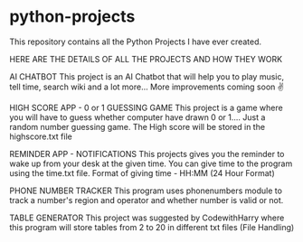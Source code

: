 # python-projects
This repository contains all the Python Projects I have ever created.

HERE ARE THE DETAILS OF ALL THE PROJECTS AND HOW THEY WORK

AI CHATBOT
This project is an AI Chatbot that will help you to play music, tell time, search wiki and a lot more... More improvements coming soon ✌️

HIGH SCORE APP - 0 or 1 GUESSING GAME
This project is a game where you will have to guess whether computer have drawn 0 or 1.... Just a random number guessing game. The High score will be stored in the highscore.txt file

REMINDER APP - NOTIFICATIONS
This projects gives you the reminder to wake up from your desk at the given time. You can give time to the program using the time.txt file. Format of giving time - HH:MM (24 Hour Format)

PHONE NUMBER TRACKER
This program uses phonenumbers module to track a number's region and operator and whether number is valid or not. 

TABLE GENERATOR
This project was suggested by CodewithHarry where this program will store tables from 2 to 20 in different txt files (File Handling)
